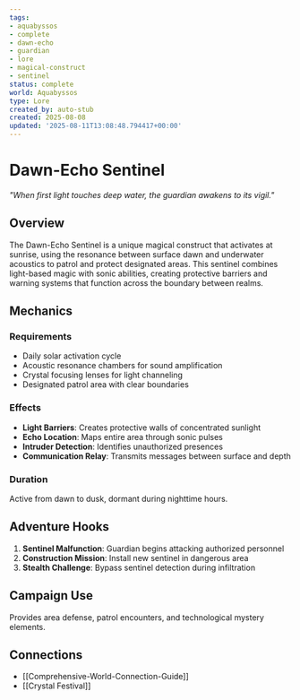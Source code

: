 ```yaml
---
tags:
- aquabyssos
- complete
- dawn-echo
- guardian
- lore
- magical-construct
- sentinel
status: complete
world: Aquabyssos
type: Lore
created_by: auto-stub
created: 2025-08-08
updated: '2025-08-11T13:08:48.794417+00:00'
---
```




# Dawn-Echo Sentinel

*"When first light touches deep water, the guardian awakens to its vigil."*

## Overview
The Dawn-Echo Sentinel is a unique magical construct that activates at sunrise, using the resonance between surface dawn and underwater acoustics to patrol and protect designated areas. This sentinel combines light-based magic with sonic abilities, creating protective barriers and warning systems that function across the boundary between realms.

## Mechanics
### Requirements
- Daily solar activation cycle
- Acoustic resonance chambers for sound amplification
- Crystal focusing lenses for light channeling
- Designated patrol area with clear boundaries

### Effects
- **Light Barriers**: Creates protective walls of concentrated sunlight
- **Echo Location**: Maps entire area through sonic pulses
- **Intruder Detection**: Identifies unauthorized presences
- **Communication Relay**: Transmits messages between surface and depth

### Duration
Active from dawn to dusk, dormant during nighttime hours.

## Adventure Hooks
1. **Sentinel Malfunction**: Guardian begins attacking authorized personnel
2. **Construction Mission**: Install new sentinel in dangerous area
3. **Stealth Challenge**: Bypass sentinel detection during infiltration

## Campaign Use
Provides area defense, patrol encounters, and technological mystery elements.


## Connections

- [[Comprehensive-World-Connection-Guide]]
- [[Crystal Festival]]
